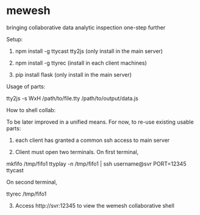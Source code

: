 # mewesh
bringing collaborative data analytic inspection one-step further

Setup:

1) npm install -g ttycast tty2js (only install in the main server)

2) npm install -g ttyrec (install in each client machines)

3) pip install flask (only install in the main server)

Usage of parts:

tty2js -s WxH /path/to/file.tty /path/to/output/data.js


How to shell collab:

To be later improved in a unified means. For now, to re-use existing usable parts:

1) each client has granted a common ssh access to main server

2) Client must open two terminals. On first terminal,

mkfifo /tmp/fifo1
ttyplay -n /tmp/fifo1 | ssh username@svr PORT=12345 ttycast

On second terminal,

ttyrec /tmp/fifo1

3) Access http://svr:12345 to view the wemesh collaborative shell

